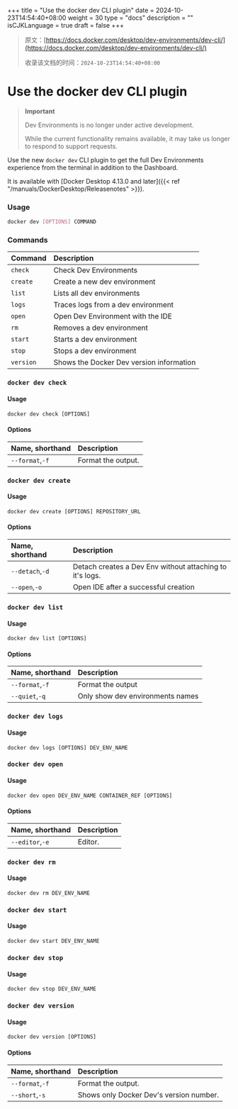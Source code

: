 +++
title = "Use the docker dev CLI plugin"
date = 2024-10-23T14:54:40+08:00
weight = 30
type = "docs"
description = ""
isCJKLanguage = true
draft = false
+++

> 原文：[https://docs.docker.com/desktop/dev-environments/dev-cli/](https://docs.docker.com/desktop/dev-environments/dev-cli/)
>
> 收录该文档的时间：`2024-10-23T14:54:40+08:00`

# Use the docker dev CLI plugin

> **Important**
>
> 
>
> Dev Environments is no longer under active development.
>
> While the current functionality remains available, it may take us longer to respond to support requests.

Use the new `docker dev` CLI plugin to get the full Dev Environments experience from the terminal in addition to the Dashboard.

It is available with [Docker Desktop 4.13.0 and later]({{< ref "/manuals/DockerDesktop/Releasenotes" >}}).

### Usage



```bash
docker dev [OPTIONS] COMMAND
```

### Commands

| Command   | Description                              |
| :-------- | :--------------------------------------- |
| `check`   | Check Dev Environments                   |
| `create`  | Create a new dev environment             |
| `list`    | Lists all dev environments               |
| `logs`    | Traces logs from a dev environment       |
| `open`    | Open Dev Environment with the IDE        |
| `rm`      | Removes a dev environment                |
| `start`   | Starts a dev environment                 |
| `stop`    | Stops a dev environment                  |
| `version` | Shows the Docker Dev version information |

### `docker dev check`

#### Usage

```
docker dev check [OPTIONS]
```

#### Options

| Name, shorthand | Description        |
| :-------------- | :----------------- |
| `--format`,`-f` | Format the output. |

### `docker dev create`

#### Usage

```
docker dev create [OPTIONS] REPOSITORY_URL
```

#### Options

| Name, shorthand | Description                                              |
| :-------------- | :------------------------------------------------------- |
| `--detach`,`-d` | Detach creates a Dev Env without attaching to it's logs. |
| `--open`,`-o`   | Open IDE after a successful creation                     |

### `docker dev list`

#### Usage

```
docker dev list [OPTIONS]
```

#### Options

| Name, shorthand | Description                      |
| :-------------- | :------------------------------- |
| `--format`,`-f` | Format the output                |
| `--quiet`,`-q`  | Only show dev environments names |

### `docker dev logs`

#### Usage

```
docker dev logs [OPTIONS] DEV_ENV_NAME
```

### `docker dev open`

#### Usage

```
docker dev open DEV_ENV_NAME CONTAINER_REF [OPTIONS]
```

#### Options

| Name, shorthand | Description |
| :-------------- | :---------- |
| `--editor`,`-e` | Editor.     |

### `docker dev rm`

#### Usage

```
docker dev rm DEV_ENV_NAME
```

### `docker dev start`

#### Usage

```
docker dev start DEV_ENV_NAME
```

### `docker dev stop`

#### Usage

```
docker dev stop DEV_ENV_NAME
```

### `docker dev version`

#### Usage

```
docker dev version [OPTIONS]
```

#### Options

| Name, shorthand | Description                             |
| :-------------- | :-------------------------------------- |
| `--format`,`-f` | Format the output.                      |
| `--short`,`-s`  | Shows only Docker Dev's version number. |
